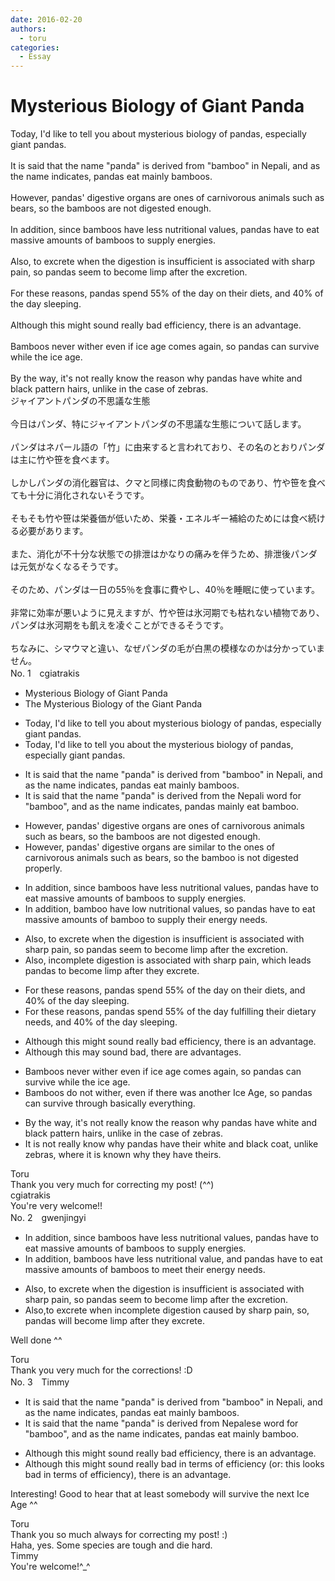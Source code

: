 ```yaml
---
date: 2016-02-20
authors:
  - toru
categories:
  - Essay
---
```


<h1 id="subject_show">Mysterious Biology of Giant Panda</h1>
<div class="date" hidden>Feb 20, 2016 12:25</div>
<div id="post"><div id="body_show_ori">
Today, I'd like to tell you about mysterious biology of pandas, especially giant pandas.<br/><br/>It is said that the name "panda" is derived from "bamboo" in Nepali, and as the name indicates, pandas eat mainly bamboos.<br/><br/>However, pandas' digestive organs are ones of carnivorous animals such as bears, so the bamboos are not digested enough.<br/><br/>In addition, since bamboos have less nutritional values, pandas have to eat massive amounts of bamboos to supply energies.<br/><br/>Also, to excrete when the digestion is insufficient is associated with sharp pain, so pandas seem to become limp after the excretion.<br/><br/>For these reasons, pandas spend 55% of the day on their diets, and 40% of the day sleeping.<br/><br/>Although this might sound really bad efficiency, there is an advantage.<br/><br/>Bamboos never wither even if ice age comes again, so pandas can survive while the ice age.<br/><br/>By the way, it's not really know the reason why pandas have white and black pattern hairs, unlike in the case of zebras.
</div></div>

<!-- more -->

<div id="post_ja"><div id="body_show_mo">
ジャイアントパンダの不思議な生態<br/><br/>今日はパンダ、特にジャイアントパンダの不思議な生態について話します。<br/><br/>パンダはネパール語の「竹」に由来すると言われており、その名のとおりパンダは主に竹や笹を食べます。<br/><br/>しかしパンダの消化器官は、クマと同様に肉食動物のものであり、竹や笹を食べても十分に消化されないそうです。<br/><br/>そもそも竹や笹は栄養価が低いため、栄養・エネルギー補給のためには食べ続ける必要があります。<br/><br/>また、消化が不十分な状態での排泄はかなりの痛みを伴うため、排泄後パンダは元気がなくなるそうです。<br/><br/>そのため、パンダは一日の55％を食事に費やし、40％を睡眠に使っています。<br/><br/>非常に効率が悪いように見えますが、竹や笹は氷河期でも枯れない植物であり、パンダは氷河期をも飢えを凌ぐことができるそうです。<br/><br/>ちなみに、シマウマと違い、なぜパンダの毛が白黒の模様なのかは分かっていません。
</div></div>
<div id="block"><div class="first_name"> No. 1　<span class="just_name">cgiatrakis</span></div><div id="block2">
<ul class="correction_field">
<li class="incorrect">Mysterious Biology of Giant Panda</li>
<li class="corrected correct">
The Mysterious Biology of the Giant Panda
</li>
</ul>
<ul class="correction_field">
<li class="incorrect">Today, I'd like to tell you about mysterious biology of pandas, especially giant pandas.</li>
<li class="corrected correct">
Today, I'd like to tell you about the mysterious biology of pandas, especially giant pandas.
</li>
</ul>
<ul class="correction_field">
<li class="incorrect">It is said that the name "panda" is derived from "bamboo" in Nepali, and as the name indicates, pandas eat mainly bamboos.</li>
<li class="corrected correct">
It is said that the name "panda" is derived from the Nepali word for "bamboo", and as the name indicates, pandas mainly eat bamboo.
</li>
</ul>
<ul class="correction_field">
<li class="incorrect">However, pandas' digestive organs are ones of carnivorous animals such as bears, so the bamboos are not digested enough.</li>
<li class="corrected correct">
However, pandas' digestive organs are similar to the ones of carnivorous animals such as bears, so the bamboo is not digested properly.
</li>
</ul>
<ul class="correction_field">
<li class="incorrect">In addition, since bamboos have less nutritional values, pandas have to eat massive amounts of bamboos to supply energies.</li>
<li class="corrected correct">
In addition, bamboo have low nutritional values, so pandas have to eat massive amounts of bamboo to supply their energy needs.
</li>
</ul>
<ul class="correction_field">
<li class="incorrect">Also, to excrete when the digestion is insufficient is associated with sharp pain, so pandas seem to become limp after the excretion.</li>
<li class="corrected correct">
Also, incomplete digestion is associated with sharp pain, which leads pandas to become limp after they excrete.
</li>
</ul>
<ul class="correction_field">
<li class="incorrect">For these reasons, pandas spend 55% of the day on their diets, and 40% of the day sleeping.</li>
<li class="corrected correct">
For these reasons, pandas spend 55% of the day fulfilling their dietary needs, and 40% of the day sleeping.
</li>
</ul>
<ul class="correction_field">
<li class="incorrect">Although this might sound really bad efficiency, there is an advantage.</li>
<li class="corrected correct">
Although this may sound bad, there are advantages.
</li>
</ul>
<ul class="correction_field">
<li class="incorrect">Bamboos never wither even if ice age comes again, so pandas can survive while the ice age.</li>
<li class="corrected correct">
Bamboos do not wither, even if there was another Ice Age, so pandas can survive through basically everything.
</li>
</ul>
<ul class="correction_field">
<li class="incorrect">By the way, it's not really know the reason why pandas have white and black pattern hairs, unlike in the case of zebras.</li>
<li class="corrected correct">
It is not really know why pandas have their white and black coat, unlike zebras, where it is known why they have theirs.
</li>
</ul>
</div><div class="name"><span class="just_name">Toru</span><br>
Thank you very much for correcting my post! (^^)
</div>
<div class="name"><span class="just_name">cgiatrakis</span><br>
You're very welcome!!
</div>
</div>
<div id="block"><div class="first_name"> No. 2　<span class="just_name">gwenjingyi</span></div><div id="block2">
<ul class="correction_field">
<li class="incorrect">In addition, since bamboos have less nutritional values, pandas have to eat massive amounts of bamboos to supply energies.</li>
<li class="corrected correct">
In addition, bamboos have less nutritional value, and pandas have to eat massive amounts of bamboos to meet their energy needs.
</li>
</ul>
<ul class="correction_field">
<li class="incorrect">Also, to excrete when the digestion is insufficient is associated with sharp pain, so pandas seem to become limp after the excretion.</li>
<li class="corrected correct">
Also,to excrete when incomplete digestion caused by sharp pain, so, pandas will become limp after they excrete.
</li>
</ul>
<p class="comment_small">
 Well done ^^
</p>

</div><div class="name"><span class="just_name">Toru</span><br>
Thank you very much for the corrections! :D
</div>
</div>
<div id="block"><div class="first_name"> No. 3　<span class="just_name">Timmy</span></div><div id="block2">
<ul class="correction_field">
<li class="incorrect">It is said that the name "panda" is derived from "bamboo" in Nepali, and as the name indicates, pandas eat mainly bamboos.</li>
<li class="corrected correct">
It is said that the name "panda" is derived from Nepal<span class="f_blue">ese word for</span> "bamboo", and as the name indicates, pandas eat mainly bamboo.
</li>
</ul>
<ul class="correction_field">
<li class="incorrect">Although this might sound really bad efficiency, there is an advantage.</li>
<li class="corrected correct">
Although this might sound really bad <span class="f_blue">in terms of</span> efficiency (or: <span class="f_blue">this looks bad in terms of efficiency</span>), there is an advantage.
</li>
</ul>
<p class="comment_small">
 Interesting! Good to hear that at least somebody will survive the next Ice Age ^^
</p>

</div><div class="name"><span class="just_name">Toru</span><br>
Thank you so much always for correcting my post! :)<br/>Haha, yes. Some species are tough and die hard.
</div>
<div class="name"><span class="just_name">Timmy</span><br>
You're welcome!^_^
</div>
</div>
